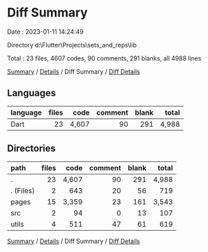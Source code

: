 # Diff Summary

Date : 2023-01-11 14:24:49

Directory d:\\Flutter\\Projects\\sets_and_reps\\lib

Total : 23 files,  4607 codes, 90 comments, 291 blanks, all 4988 lines

[Summary](results.md) / [Details](details.md) / Diff Summary / [Diff Details](diff-details.md)

## Languages
| language | files | code | comment | blank | total |
| :--- | ---: | ---: | ---: | ---: | ---: |
| Dart | 23 | 4,607 | 90 | 291 | 4,988 |

## Directories
| path | files | code | comment | blank | total |
| :--- | ---: | ---: | ---: | ---: | ---: |
| . | 23 | 4,607 | 90 | 291 | 4,988 |
| . (Files) | 2 | 643 | 20 | 56 | 719 |
| pages | 15 | 3,359 | 23 | 161 | 3,543 |
| src | 2 | 94 | 0 | 13 | 107 |
| utils | 4 | 511 | 47 | 61 | 619 |

[Summary](results.md) / [Details](details.md) / Diff Summary / [Diff Details](diff-details.md)